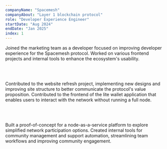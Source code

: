 ```yaml
---
companyName: "Spacemesh"
companyAbout: "Layer 1 blockchain protocol"
role: "Developer Experience Engineer"
startDate: "Aug 2024"
endDate: "Jan 2025"
index: 1
---
```


Joined the marketing team as a developer focused on improving developer experience for the Spacemesh protocol. Worked on various frontend projects and internal tools to enhance the ecosystem's usability.

<br></br>

Contributed to the website refresh project, implementing new designs and improving site structure to better communicate the protocol's value proposition. Contributed to the frontend of the lite wallet application that enables users to interact with the network without running a full node.

<br></br>

Built a proof-of-concept for a node-as-a-service platform to explore simplified network participation options. Created internal tools for community management and support automation, streamlining team workflows and improving community engagement.
